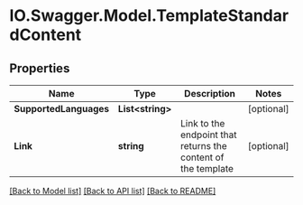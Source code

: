 # IO.Swagger.Model.TemplateStandardContent
## Properties

Name | Type | Description | Notes
------------ | ------------- | ------------- | -------------
**SupportedLanguages** | **List&lt;string&gt;** |  | [optional] 
**Link** | **string** | Link to the endpoint that returns the content of the template | [optional] 

[[Back to Model list]](../README.md#documentation-for-models) [[Back to API list]](../README.md#documentation-for-api-endpoints) [[Back to README]](../README.md)

